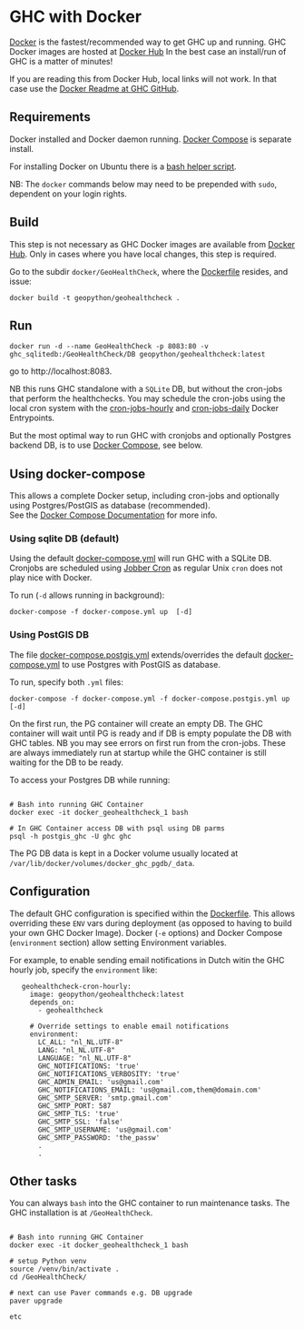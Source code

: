# GHC with Docker

[Docker](https://www.docker.com/) is the fastest/recommended way to get GHC up and running. 
GHC Docker images are hosted at [Docker Hub](https://hub.docker.com/r/geopython/geohealthcheck) 
In the best case an install/run of GHC is a matter of minutes!

If you are reading this from Docker Hub, local links will not work. 
In that case use the [Docker Readme at GHC GitHub](https://github.com/geopython/GeoHealthCheck/blob/master/docker/README.md).

## Requirements

Docker installed and Docker daemon running.
[Docker Compose](https://docs.docker.com/compose/install) is separate install.

For installing Docker on Ubuntu there
is a  [bash helper script](install-docker-ubuntu.sh).

NB: The ``docker`` commands below may need to be prepended with ``sudo``, dependent on your login rights.

## Build

This step is not necessary as GHC Docker images are available 
from [Docker Hub](https://hub.docker.com/r/geopython/geohealthcheck).
Only in cases where you have local changes, this step is required.

Go to the subdir ``docker/GeoHealthCheck``, 
where the [Dockerfile](GeoHealthCheck/Dockerfile) resides, and issue:

```
docker build -t geopython/geohealthcheck .
````

## Run

```
docker run -d --name GeoHealthCheck -p 8083:80 -v ghc_sqlitedb:/GeoHealthCheck/DB geopython/geohealthcheck:latest
```

go to http://localhost:8083.

NB this runs GHC standalone with a `SQLite` DB, but without the cron-jobs that perform the healthchecks.
You may schedule the cron-jobs using the local cron system with the 
[cron-jobs-hourly](GeoHealthCheck/cron-jobs-hourly.sh) and
[cron-jobs-daily](GeoHealthCheck/cron-jobs-daily.sh) Docker Entrypoints.

But the most optimal way to run GHC with cronjobs and optionally Postgres backend DB,
is to use [Docker Compose](https://docs.docker.com/compose), see below.

## Using docker-compose

This allows a complete Docker setup, including cron-jobs and optionally using 
Postgres/PostGIS as database (recommended).  
See the [Docker Compose Documentation](https://docs.docker.com/compose)
for more info.

### Using sqlite DB (default)

Using the default [docker-compose.yml](docker-compose.yml) will run GHC with a SQLite DB.
Cronjobs are scheduled using [Jobber Cron](https://github.com/blacklabelops/jobber-cron/) as
regular Unix `cron` does not play nice with Docker.

To run (`-d` allows running in background):

```
docker-compose -f docker-compose.yml up  [-d]

```
  
### Using PostGIS DB

The file [docker-compose.postgis.yml](docker-compose.postgis.yml) 
extends/overrides the default [docker-compose.yml](docker-compose.yml) to use Postgres with PostGIS
as database.

To run, specify both `.yml` files:


```
docker-compose -f docker-compose.yml -f docker-compose.postgis.yml up [-d]

```

On the first run, the PG container will create an empty DB. The GHC container will
wait until PG is ready and if DB is empty populate the DB with GHC tables. NB you
may see errors on first run from the cron-jobs. These are always immediately run at startup
while the GHC container is still waiting for the DB to be ready.

To access your Postgres DB while running:

```

# Bash into running GHC Container
docker exec -it docker_geohealthcheck_1 bash

# In GHC Container access DB with psql using DB parms
psql -h postgis_ghc -U ghc ghc

```

The PG DB data is kept in a Docker volume usually located at  
`/var/lib/docker/volumes/docker_ghc_pgdb/_data`. 
 
## Configuration

The default GHC configuration is specified within the [Dockerfile](GeoHealthCheck/Dockerfile).
This allows overriding these `ENV` vars during deployment (as opposed to having to build
your own GHC Docker Image). Docker (`-e` options) and Docker Compose (`environment` section)
allow setting Environment variables.  

For example, to enable sending email notifications
in Dutch witin the GHC hourly job, specify the `environment` like:

```
   geohealthcheck-cron-hourly:
     image: geopython/geohealthcheck:latest
     depends_on:
       - geohealthcheck
 
     # Override settings to enable email notifications
     environment:
       LC_ALL: "nl_NL.UTF-8"
       LANG: "nl_NL.UTF-8"
       LANGUAGE: "nl_NL.UTF-8"
       GHC_NOTIFICATIONS: 'true'
       GHC_NOTIFICATIONS_VERBOSITY: 'true'
       GHC_ADMIN_EMAIL: 'us@gmail.com'
       GHC_NOTIFICATIONS_EMAIL: 'us@gmail.com,them@domain.com'
       GHC_SMTP_SERVER: 'smtp.gmail.com'
       GHC_SMTP_PORT: 587
       GHC_SMTP_TLS: 'true'
       GHC_SMTP_SSL: 'false'
       GHC_SMTP_USERNAME: 'us@gmail.com'
       GHC_SMTP_PASSWORD: 'the_passw'
       .
       .

```

## Other tasks

You can always `bash` into the GHC container to run maintenance tasks.
The GHC installation is at `/GeoHealthCheck`.

```

# Bash into running GHC Container
docker exec -it docker_geohealthcheck_1 bash

# setup Python venv
source /venv/bin/activate .
cd /GeoHealthCheck/
 
# next can use Paver commands e.g. DB upgrade
paver upgrade

etc
```


